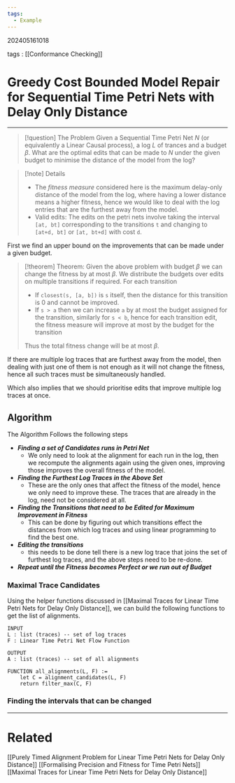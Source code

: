 ```yaml
---
tags:
  - Example
---
```


202405161018

tags : [[Conformance Checking]]

# Greedy Cost Bounded Model Repair for Sequential Time Petri Nets with Delay Only Distance
---
>[!question] The Problem
>Given a Sequential Time Petri Net $N$ (or equivalently a Linear Causal process), a log $L$ of trances and a budget $\beta$. What are the optimal edits that can be made to $N$ under the given budget to minimise the distance of the model from the log?


>[!note] Details
>- The *fitness measure* considered here is the maximum delay-only distance of the model from the log, where having a lower distance means a higher fitness, hence we would like to deal with the log entries that are the furthest away from the model. 
>- Valid edits: The edits on the petri nets involve taking the interval `[at, bt]` corresponding to the transitions `t` and changing to `[at+d, bt]`  or `[at, bt+d]` with cost `d`.

First we find an upper bound on the improvements that can be made under a given budget.

>[!theorem] Theorem: Given the above problem with budget $\beta$ we can change the fitness by at most $\beta$. 
>We distribute the budgets over edits on multiple transitions if required. 
>For each transition
>- If `closest(s, [a, b])` is `s` itself, then the distance for this transition is $0$ and cannot be improved.
>- If `s > a` then we can increase `a` by at most the budget assigned for the transition, similarly for `s < b`, hence for each transition edit, the fitness measure will improve at most by the budget for the transition
>
>Thus the total fitness change will be at most $\beta$.

If there are multiple log traces that are furthest away from the model, then dealing with just one of them is not enough as it will not change the fitness, hence all such traces must be simultaneously handled.

Which also implies that we should prioritise edits that improve multiple log traces at once.

## Algorithm
The Algorithm Follows the following steps
- ***Finding a set of Candidates runs in Petri Net***
	- We only need to look at the alignment for each run in the log, then we recompute the alignments again using the given ones, improving those improves the overall fitness of the model.
- ***Finding the Furthest Log Traces in the Above Set***
	- These are the only ones that affect the fitness of the model, hence we only need to improve these. The traces that are already in the log, need not be considered at all.
- ***Finding the Transitions that need to be Edited for Maximum Improvement in Fitness***
	- This can be done by figuring out which transitions effect the distances from which log traces and using linear programming to find the best one.
- ***Editing the transitions***
	- this needs to be done tell there is a new log trace that joins the set of furthest log traces, and the above steps need to be re-done.
- ***Repeat until the Fitness becomes Perfect or we run out of Budget***

### Maximal Trace Candidates
Using the helper functions discussed in [[Maximal Traces for Linear Time Petri Nets for Delay Only Distance]], we can build the following functions to get the list of alignments.

```
INPUT
L : list (traces) -- set of log traces
F : Linear Time Petri Net Flow Function

OUTPUT
A : list (traces) -- set of all alignments

FUNCTION all_alignments(L, F) := 
    let C = alignment_candidates(L, F)
    return filter_max(C, F)
```

### Finding the intervals that can be changed


---
# Related
[[Purely Timed Alignment Problem for Linear Time Petri Nets for Delay Only Distance]]
[[Formalising Precision and Fitness for Time Petri Nets]]
[[Maximal Traces for Linear Time Petri Nets for Delay Only Distance]]